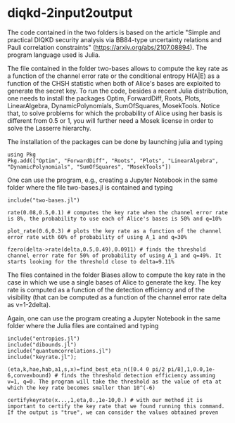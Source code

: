 # diqkd-2input2output

The code contained in the two folders is based on the article "Simple and practical DIQKD security analysis via BB84-type uncertainty relations and Pauli correlation constraints" (https://arxiv.org/abs/2107.08894). The program language used is Julia.

The file contained in the folder two-bases allows to compute the key rate as a function of the channel error rate or the conditional entropy H(A|E) as a function of the CHSH statistic when both of Alice's bases are exploited to generate the secret key. To run the code, besides a recent Julia distribution, one needs to install the packages Optim, ForwardDiff, Roots, Plots, LinearAlgebra, DynamicPolynomials, SumOfSquares, MosekTools. Notice that, to solve problems for which the probability of Alice using her basis is different from 0.5 or 1, you will further need a Mosek license in order to solve the Lasserre hierarchy.

The installation of the packages can be done by launching julia and typing

    using Pkg
    Pkg.add(["Optim", "ForwardDiff", "Roots", "Plots", "LinearAlgebra", "DynamicPolynomials", "SumOfSquares", "MosekTools"])

One can use the program, e.g., creating a Jupyter Notebook in the same folder where the file two-bases.jl is contained and typing

    include("two-bases.jl")
    
    rate(0.08,0.5,0.1) # computes the key rate when the channel error rate is 8%, the probability to use each of Alice's bases is 50% and q=10%
    
    plot_rate(0.6,0.3) # plots the key rate as a function of the channel error rate with 60% of probability of using A_1 and q=30%
    
    fzero(delta->rate(delta,0.5,0.49),0.0911) # finds the threshold channel error rate for 50% of probability of using A_1 and q=49%. It starts looking for the threshold close to delta=9.11%

The files contained in the folder Biases allow to compute the key rate in the case in which we use a single bases of Alice to generate the key. The key rate is computed as a function of the detection efficiency and of the visibility (that can be computed as a function of the channel error rate delta as v=1-2delta).

Again, one can use the program creating a Jupyter Notebook in the same folder where the Julia files are contained and typing

    include("entropies.jl")
    include("dibounds.jl")
    include("quantumcorrelations.jl")
    include("keyrate.jl");
    
    (eta,k,hae,hab,a1,s,x)=find_best_eta_n([0.4 0 pi/2 pi/8],1,0.0,1e-6,convexbound) # finds the threshold detection efficiency assuming v=1, q=0. The program will take the threshold as the value of eta at which the key rate becomes smaller than 10^(-6)
    
    certifykeyrate(x...,1,eta,0.,1e-10,0.) # with our method it is important to certify the key rate that we found running this command. If the output is "true", we can consider the values obtained proven
